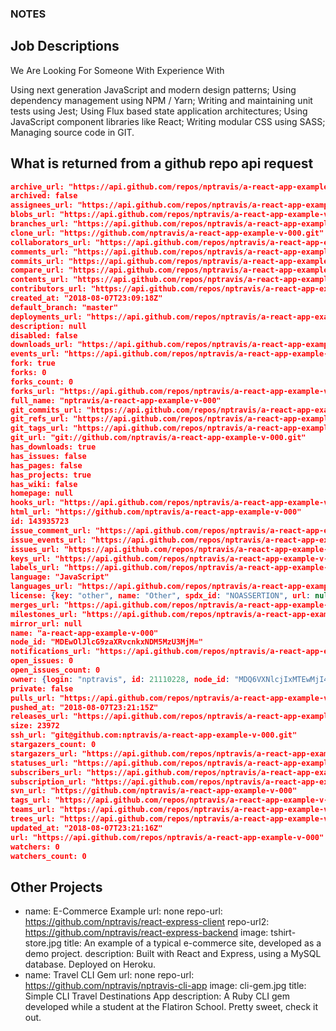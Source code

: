 ### NOTES

## Job Descriptions

We Are Looking For Someone With Experience With

Using next generation JavaScript and modern design patterns;
Using dependency management using NPM / Yarn;
Writing and maintaining unit tests using Jest;
Using Flux based state application architectures;
Using JavaScript component libraries like React;
Writing modular CSS using SASS;
Managing source code in GIT.

## What is returned from a github repo api request

```json
archive_url: "https://api.github.com/repos/nptravis/a-react-app-example-v-000/{archive_format}{/ref}"
archived: false
assignees_url: "https://api.github.com/repos/nptravis/a-react-app-example-v-000/assignees{/user}"
blobs_url: "https://api.github.com/repos/nptravis/a-react-app-example-v-000/git/blobs{/sha}"
branches_url: "https://api.github.com/repos/nptravis/a-react-app-example-v-000/branches{/branch}"
clone_url: "https://github.com/nptravis/a-react-app-example-v-000.git"
collaborators_url: "https://api.github.com/repos/nptravis/a-react-app-example-v-000/collaborators{/collaborator}"
comments_url: "https://api.github.com/repos/nptravis/a-react-app-example-v-000/comments{/number}"
commits_url: "https://api.github.com/repos/nptravis/a-react-app-example-v-000/commits{/sha}"
compare_url: "https://api.github.com/repos/nptravis/a-react-app-example-v-000/compare/{base}...{head}"
contents_url: "https://api.github.com/repos/nptravis/a-react-app-example-v-000/contents/{+path}"
contributors_url: "https://api.github.com/repos/nptravis/a-react-app-example-v-000/contributors"
created_at: "2018-08-07T23:09:18Z"
default_branch: "master"
deployments_url: "https://api.github.com/repos/nptravis/a-react-app-example-v-000/deployments"
description: null
disabled: false
downloads_url: "https://api.github.com/repos/nptravis/a-react-app-example-v-000/downloads"
events_url: "https://api.github.com/repos/nptravis/a-react-app-example-v-000/events"
fork: true
forks: 0
forks_count: 0
forks_url: "https://api.github.com/repos/nptravis/a-react-app-example-v-000/forks"
full_name: "nptravis/a-react-app-example-v-000"
git_commits_url: "https://api.github.com/repos/nptravis/a-react-app-example-v-000/git/commits{/sha}"
git_refs_url: "https://api.github.com/repos/nptravis/a-react-app-example-v-000/git/refs{/sha}"
git_tags_url: "https://api.github.com/repos/nptravis/a-react-app-example-v-000/git/tags{/sha}"
git_url: "git://github.com/nptravis/a-react-app-example-v-000.git"
has_downloads: true
has_issues: false
has_pages: false
has_projects: true
has_wiki: false
homepage: null
hooks_url: "https://api.github.com/repos/nptravis/a-react-app-example-v-000/hooks"
html_url: "https://github.com/nptravis/a-react-app-example-v-000"
id: 143935723
issue_comment_url: "https://api.github.com/repos/nptravis/a-react-app-example-v-000/issues/comments{/number}"
issue_events_url: "https://api.github.com/repos/nptravis/a-react-app-example-v-000/issues/events{/number}"
issues_url: "https://api.github.com/repos/nptravis/a-react-app-example-v-000/issues{/number}"
keys_url: "https://api.github.com/repos/nptravis/a-react-app-example-v-000/keys{/key_id}"
labels_url: "https://api.github.com/repos/nptravis/a-react-app-example-v-000/labels{/name}"
language: "JavaScript"
languages_url: "https://api.github.com/repos/nptravis/a-react-app-example-v-000/languages"
license: {key: "other", name: "Other", spdx_id: "NOASSERTION", url: null, node_id: "MDc6TGljZW5zZTA="}
merges_url: "https://api.github.com/repos/nptravis/a-react-app-example-v-000/merges"
milestones_url: "https://api.github.com/repos/nptravis/a-react-app-example-v-000/milestones{/number}"
mirror_url: null
name: "a-react-app-example-v-000"
node_id: "MDEwOlJlcG9zaXRvcnkxNDM5MzU3MjM="
notifications_url: "https://api.github.com/repos/nptravis/a-react-app-example-v-000/notifications{?since,all,participating}"
open_issues: 0
open_issues_count: 0
owner: {login: "nptravis", id: 21110228, node_id: "MDQ6VXNlcjIxMTEwMjI4", avatar_url: "https://avatars1.githubusercontent.com/u/21110228?v=4", gravatar_id: "", …}
private: false
pulls_url: "https://api.github.com/repos/nptravis/a-react-app-example-v-000/pulls{/number}"
pushed_at: "2018-08-07T23:21:15Z"
releases_url: "https://api.github.com/repos/nptravis/a-react-app-example-v-000/releases{/id}"
size: 23972
ssh_url: "git@github.com:nptravis/a-react-app-example-v-000.git"
stargazers_count: 0
stargazers_url: "https://api.github.com/repos/nptravis/a-react-app-example-v-000/stargazers"
statuses_url: "https://api.github.com/repos/nptravis/a-react-app-example-v-000/statuses/{sha}"
subscribers_url: "https://api.github.com/repos/nptravis/a-react-app-example-v-000/subscribers"
subscription_url: "https://api.github.com/repos/nptravis/a-react-app-example-v-000/subscription"
svn_url: "https://github.com/nptravis/a-react-app-example-v-000"
tags_url: "https://api.github.com/repos/nptravis/a-react-app-example-v-000/tags"
teams_url: "https://api.github.com/repos/nptravis/a-react-app-example-v-000/teams"
trees_url: "https://api.github.com/repos/nptravis/a-react-app-example-v-000/git/trees{/sha}"
updated_at: "2018-08-07T23:21:16Z"
url: "https://api.github.com/repos/nptravis/a-react-app-example-v-000"
watchers: 0
watchers_count: 0

```

## Other Projects

- name: E-Commerce Example
  url: none
  repo-url: https://github.com/nptravis/react-express-client
  repo-url2: https://github.com/nptravis/react-express-backend
  image: tshirt-store.jpg
  title: An example of a typical e-commerce site, developed as a demo project.
  description: Built with React and Express, using a MySQL database. Deployed on Heroku.
- name: Travel CLI Gem
  url: none
  repo-url: https://github.com/nptravis/nptravis-cli-app
  image: cli-gem.jpg
  title: Simple CLI Travel Destinations App
  description: A Ruby CLI gem developed while a student at the Flatiron School. Pretty sweet, check it out.
